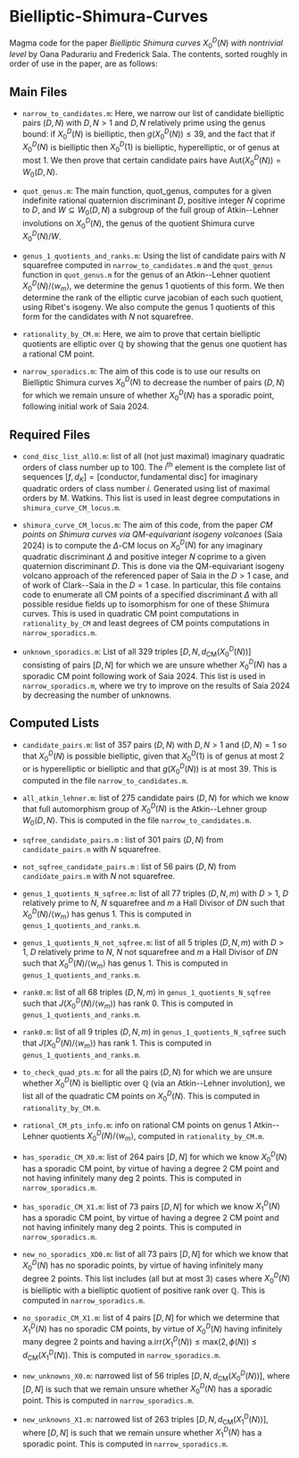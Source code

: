 # Bielliptic-Shimura-Curves
Magma code for the paper *Bielliptic Shimura curves* $X_0^D(N)$ *with nontrivial level* by Oana Padurariu and Frederick Saia. The contents, sorted roughly in order of use in the paper, are as follows: 


## Main Files

- `narrow_to_candidates.m`: Here, we narrow our list of candidate bielliptic pairs $(D,N)$ with $D,N > 1$ and $D,N$ relatively prime using the genus bound: if $X_0^D(N)$ is bielliptic, then $g(X_0^D(N)) \leq 39$, and the fact that if $X_0^D(N)$ is bielliptic then $X_0^D(1)$ is bielliptic, hyperelliptic, or of genus at most $1$. We then prove that certain candidate pairs have $\text{Aut}(X_0^D(N)) = W_0(D,N)$. 

- `quot_genus.m`: The main function, quot_genus, computes for a given indefinite rational quaternion discriminant $D$, positive integer $N$ coprime to $D$, and $W \subseteq W_0(D,N)$ a subgroup of the full group of Atkin--Lehner involutions on $X_0^D(N)$, the genus of the quotient Shimura curve $X_0^D(N)/W$.

- `genus_1_quotients_and_ranks.m`: Using the list of candidate pairs with $N$ squarefree computed in `narrow_to_candidates.m` and the `quot_genus` function in `quot_genus.m` for the genus of an Atkin--Lehner quotient $X_0^D(N)/\langle w_m \rangle$, we determine the genus $1$ quotients of this form. We then determine the rank of the elliptic curve jacobian of each such quotient, using Ribet's isogeny. We also compute the genus $1$ quotients of this form for the candidates with $N$ not squarefree. 

- `rationality_by_CM.m`: Here, we aim to prove that certain bielliptic quotients are elliptic over $\mathbb{Q}$ by showing that the genus one quotient has a rational CM point. 

- `narrow_sporadics.m`: The aim of this code is to use our results on Bielliptic Shimura curves $X_0^D(N)$ to decrease the number of pairs $(D,N)$ for which we remain unsure of whether $X_0^D(N)$ has a sporadic point, following initial work of Saia 2024. 


## Required Files

- `cond_disc_list_allO.m`: list of all (not just maximal) imaginary quadratic orders of class number up to $100$. The $i^\text{th}$ element is the complete list of sequences $[f,d_K] = [\text{conductor}, \text{fundamental disc}]$ for imaginary quadratic orders of class number $i$. Generated using list of maximal orders by M. Watkins. This list is used in least degree computations in `shimura_curve_CM_locus.m`.

- `shimura_curve_CM_locus.m`: The aim of this code, from the paper *CM points on Shimura curves via QM-equivariant isogeny volcanoes* (Saia 2024)  is to compute the $\Delta$-CM locus on $X_0^D(N)$ for any imaginary quadratic discriminant $\Delta$ and positive integer $N$ coprime to a given quaternion discriminant $D$. This is done via the QM-equivariant isogeny volcano approach of the referenced paper of Saia in the $D>1$ case, and of work of Clark--Saia in the $D=1$ case. In particular, this file contains code to enumerate all CM points of a specified discriminant $\Delta$ with all possible residue fields up to isomorphism for one of these Shimura curves. This is used in quadratic CM point computations in `rationality_by_CM` and least degrees of CM points computations in `narrow_sporadics.m`.

- `unknown_sporadics.m`: List of all $329$ triples $[D,N,d_\text{CM}(X_0^D(N))]$ consisting of pairs $[D,N]$ for which we are unsure whether $X_0^D(N)$ has a sporadic CM point following work of Saia 2024. This list is used in `narrow_sporadics.m`, where we try to improve on the results of Saia 2024 by decreasing the number of unknowns. 


## Computed Lists 

- `candidate_pairs.m`: list of $357$ pairs $(D,N)$ with $D,N>1$ and $(D,N) = 1$ so that $X_0^D(N)$ is possible bielliptic, given that $X_0^D(1)$ is of genus at most $2$ or is hyperelliptic or bielliptic and that $g(X_0^D(N))$ is at most $39$. This is computed in the file `narrow_to_candidates.m`.  

- `all_atkin_lehner.m`: list of $275$ candidate pairs $(D,N)$ for which we know that full automorphism group of $X_0^D(N)$ is the Atkin--Lehner group $W_0(D,N)$. This is computed in the file `narrow_to_candidates.m`.  

- `sqfree_candidate_pairs.m` : list of $301$ pairs $(D,N)$ from `candidate_pairs.m` with $N$ squarefree.

- `not_sqfree_candidate_pairs.m` : list of $56$ pairs $(D,N)$ from `candidate_pairs.m` with $N$ not squarefree.

- `genus_1_quotients_N_sqfree.m`: list of all $77$ triples $(D,N,m)$ with $D>1$, $D$ relatively prime to $N$, $N$ squarefree and $m$ a Hall Divisor of $DN$ such that $X_0^D(N)/\langle w_m \rangle$ has genus $1$. This is computed in `genus_1_quotients_and_ranks.m`.

- `genus_1_quotients_N_not_sqfree.m`: list of all $5$ triples $(D,N,m)$ with $D>1$, $D$ relatively prime to $N$, $N$ not squarefree and $m$ a Hall Divisor of $DN$ such that $X_0^D(N)/\langle w_m \rangle$ has genus $1$. This is computed in `genus_1_quotients_and_ranks.m`.

- `rank0.m`: list of all $68$ triples $(D,N,m)$ in `genus_1_quotients_N_sqfree` such that $J(X_0^D(N)/\langle w_m \rangle)$ has rank $0$. This is computed in `genus_1_quotients_and_ranks.m`.

- `rank0.m`: list of all $9$ triples $(D,N,m)$ in `genus_1_quotients_N_sqfree` such that $J(X_0^D(N)/\langle w_m \rangle)$ has rank $1$. This is computed in `genus_1_quotients_and_ranks.m`.

- `to_check_quad_pts.m`: for all the pairs $(D,N)$ for which we are unsure whether $X_0^D(N)$ is bielliptic over $\mathbb{Q}$ (via an Atkin--Lehner involution), we list all of the quadratic CM points on $X_0^D(N)$. This is computed in `rationality_by_CM.m`.

- `rational_CM_pts_info.m`: info on rational CM points on genus $1$ Atkin--Lehner quotients $X_0^D(N)/\langle w_m \rangle$, computed in `rationality_by_CM.m`. 

- `has_sporadic_CM_X0.m`: list of $264$ pairs $[D,N]$ for which we know $X_0^D(N)$ has a sporadic CM point, by virtue of having a degree $2$ CM point and not having infinitely many deg $2$ points. This is computed in `narrow_sporadics.m`.

- `has_sporadic_CM_X1.m`: list of $73$ pairs $[D,N]$ for which we know $X_1^D(N)$ has a sporadic CM point, by virtue of having a degree $2$ CM point and not having infinitely many deg $2$ points. This is computed in `narrow_sporadics.m`.

- `new_no_sporadics_XD0.m`: list of all $73$ pairs $[D,N]$ for which we know that $X_0^D(N)$ has no sporadic points, by virtue of having infinitely many degree $2$ points. This list includes (all but at most $3$) cases where $X_0^D(N)$ is bielliptic with a bielliptic quotient of positive rank over $\mathbb{Q}$. This is computed in `narrow_sporadics.m`.

- `no_sporadic_CM_X1.m`: list of $4$ pairs $[D,N]$ for which we determine that $X_1^D(N)$ has no sporadic CM points, by virtue of $X_0^D(N)$ having infinitely many degree $2$ points and having $\text{a.irr}(X_1^D(N)) \leq \text{max}(2,\phi(N)) \leq d_{\text{CM}}(X_1^D(N))$. This is computed in `narrow_sporadics.m`.

- `new_unknowns_X0.m`: narrowed list of $56$ triples $[D,N,d_\text{CM}(X_0^D(N))]$, where $[D,N]$ is such that we remain unsure whether $X_0^D(N)$ has a sporadic point. This is computed in `narrow_sporadics.m`.

- `new_unknowns_X1.m`: narrowed list of $263$ triples $[D,N,d_\text{CM}(X_1^D(N))]$, where $[D,N]$ is such that we remain unsure whether $X_1^D(N)$ has a sporadic point. This is computed in `narrow_sporadics.m`.


